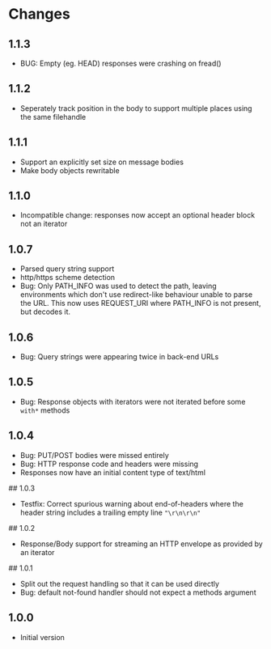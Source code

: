 # Changes

## 1.1.3

- BUG: Empty (eg. HEAD) responses were crashing on fread()

## 1.1.2

- Seperately track position in the body to support multiple places using the
  same filehandle

## 1.1.1

- Support an explicitly set size on message bodies
- Make body objects rewritable

## 1.1.0

- Incompatible change: responses now accept an optional header block not an
  iterator

## 1.0.7

- Parsed query string support
- http/https scheme detection
- Bug: Only PATH_INFO was used to detect the path, leaving environments which
  don't use redirect-like behaviour unable to parse the URL. This now uses
  REQUEST_URI where PATH_INFO is not present, but decodes it.

## 1.0.6

- Bug: Query strings were appearing twice in back-end URLs

## 1.0.5

- Bug: Response objects with iterators were not iterated before some `with*`
  methods

## 1.0.4

- Bug: PUT/POST bodies were missed entirely
- Bug: HTTP response code and headers were missing
- Responses now have an initial content type of text/html

## 1.0.3

- Testfix: Correct spurious warning about end-of-headers where the
header string includes a trailing empty line `"\r\n\r\n"`

## 1.0.2

- Response/Body support for streaming an HTTP envelope as provided by an iterator

## 1.0.1

- Split out the request handling so that it can be used directly
- Bug: default not-found handler should not expect a methods argument

## 1.0.0

- Initial version